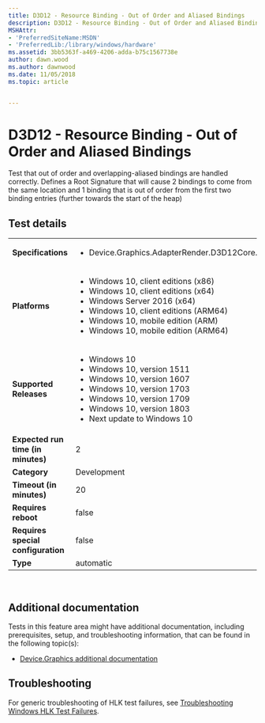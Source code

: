 ```yaml
---
title: D3D12 - Resource Binding - Out of Order and Aliased Bindings
description: D3D12 - Resource Binding - Out of Order and Aliased Bindings
MSHAttr:
- 'PreferredSiteName:MSDN'
- 'PreferredLib:/library/windows/hardware'
ms.assetid: 3bb5363f-a469-4206-adda-b75c1567738e
author: dawn.wood
ms.author: dawnwood
ms.date: 11/05/2018
ms.topic: article


---
```


# <span id="p_hlk_test.08a950b1-f07b-4959-b7d7-6c8beb7f184a"></span>D3D12 - Resource Binding - Out of Order and Aliased Bindings


Test that out of order and overlapping-aliased bindings are handled correctly. Defines a Root Signature that will cause 2 bindings to come from the same location and 1 binding that is out of order from the first two binding entries (further towards the start of the heap)

## Test details
|||
|---|---|
| **Specifications**  | <ul><li>Device.Graphics.AdapterRender.D3D12Core.CoreRequirement</li></ul> |  
| **Platforms**   | <ul><li>Windows 10, client editions (x86)</li><li>Windows 10, client editions (x64)</li><li>Windows Server 2016 (x64)</li><li>Windows 10, client editions (ARM64)</li><li>Windows 10, mobile edition (ARM)</li><li>Windows 10, mobile edition (ARM64)</li></ul> |
| **Supported Releases** | <ul><li>Windows 10</li><li>Windows 10, version 1511</li><li>Windows 10, version 1607</li><li>Windows 10, version 1703</li><li>Windows 10, version 1709</li><li>Windows 10, version 1803</li><li>Next update to Windows 10</li></ul> |
|**Expected run time (in minutes)**| 2 |
|**Category**| Development |
|**Timeout (in minutes)**| 20 |
|**Requires reboot**| false |
|**Requires special configuration**| false |
|**Type**| automatic |

 

## <span id="Additional_documentation"></span><span id="additional_documentation"></span><span id="ADDITIONAL_DOCUMENTATION"></span>Additional documentation


Tests in this feature area might have additional documentation, including prerequisites, setup, and troubleshooting information, that can be found in the following topic(s):

-   [Device.Graphics additional documentation](device-graphics-additional-documentation.md)

## <span id="Troubleshooting"></span><span id="troubleshooting"></span><span id="TROUBLESHOOTING"></span>Troubleshooting


For generic troubleshooting of HLK test failures, see [Troubleshooting Windows HLK Test Failures](..\user\troubleshooting-windows-hlk-test-failures.md).

 

 






